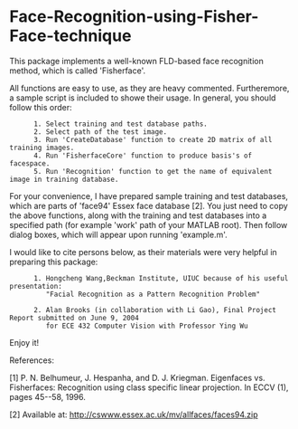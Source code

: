 Face-Recognition-using-Fisher-Face-technique
=============================================

This package implements a well-known FLD-based face recognition 
method, which is called 'Fisherface'.

All functions are easy to use, as they are heavy commented. 
Furtheremore, a sample script is included to showe their usage. 
In general, you should follow this order:

          1. Select training and test database paths.
          2. Select path of the test image.
          3. Run 'CreateDatabase' function to create 2D matrix of all training images.
          4. Run 'FisherfaceCore' function to produce basis's of facespace.
          5. Run 'Recognition' function to get the name of equivalent image in training database.  

For your convenience, I have prepared sample training and test databases, which are parts 
of 'face94' Essex face database [2]. You just need to copy the above functions, along with 
the training and test databases into a specified path (for example 'work' path of your
MATLAB root). Then follow dialog boxes, which will appear upon running 'example.m'.

I would like to cite persons below, as their materials were very helpful
in preparing this package:

          1. Hongcheng Wang,Beckman Institute, UIUC because of his useful presentation:
             "Facial Recognition as a Pattern Recognition Problem"

          2. Alan Brooks (in collaboration with Li Gao), Final Project Report submitted on June 9, 2004
             for ECE 432 Computer Vision with Professor Ying Wu

Enjoy it!



References:

[1] P. N. Belhumeur, J. Hespanha, and D. J. Kriegman. Eigenfaces vs. Fisherfaces: Recognition 
    using class specific linear projection. In ECCV (1), pages 45--58, 1996.

[2] Available at:
    http://cswww.essex.ac.uk/mv/allfaces/faces94.zip

